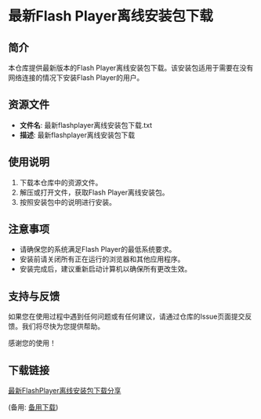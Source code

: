 # 最新Flash Player离线安装包下载

## 简介

本仓库提供最新版本的Flash Player离线安装包下载。该安装包适用于需要在没有网络连接的情况下安装Flash Player的用户。

## 资源文件

- **文件名**: 最新flashplayer离线安装包下载.txt
- **描述**: 最新flashplayer离线安装包下载

## 使用说明

1. 下载本仓库中的资源文件。
2. 解压或打开文件，获取Flash Player离线安装包。
3. 按照安装包中的说明进行安装。

## 注意事项

- 请确保您的系统满足Flash Player的最低系统要求。
- 安装前请关闭所有正在运行的浏览器和其他应用程序。
- 安装完成后，建议重新启动计算机以确保所有更改生效。

## 支持与反馈

如果您在使用过程中遇到任何问题或有任何建议，请通过仓库的Issue页面提交反馈。我们将尽快为您提供帮助。

感谢您的使用！

## 下载链接
[最新FlashPlayer离线安装包下载分享](https://pan.quark.cn/s/8f1a1dcfa84a) 

(备用: [备用下载](https://pan.baidu.com/s/1tY4q9hvqxAXCxGRA0VHd9w?pwd=cje1))
